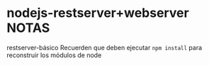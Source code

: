 # nodejs-restserver+webserver NOTAS
restserver-básico
Recuerden que deben ejecutar ```npm install``` para reconstruir los módulos de node
